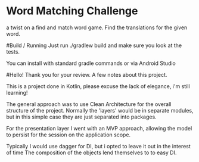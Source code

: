 # Word Matching Challenge
a twist on a find and match word game. Find the translations for the given word. 

#Build / Running
Just run ./gradlew build and make sure you look at the tests.

You can install with standard gradle commands or via Android Studio

#Hello!
Thank you for your review. 
A few notes about this project.

This is a project done in Kotlin, please excuse the lack of elegance, i'm still learning!

The general approach was to use Clean Architecture for the overall structure of the project.
Normally the 'layers' would be in separate modules, but in this simple case they are just separated into packages.

For the presentation layer I went with an MVP approach, allowing the model to persist for the session on the application scope.


Typically I would use dagger for DI, but i opted to leave it out in the interest of time 
The composition of the objects lend themselves to to easy DI.


